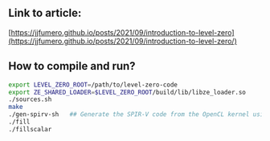 ## Link to article:

[https://jjfumero.github.io/posts/2021/09/introduction-to-level-zero](https://jjfumero.github.io/posts/2021/09/introduction-to-level-zero/)


## How to compile and run?

```bash
export LEVEL_ZERO_ROOT=/path/to/level-zero-code 
export ZE_SHARED_LOADER=$LEVEL_ZERO_ROOT/build/lib/libze_loader.so
./sources.sh
make
./gen-spirv-sh   ## Generate the SPIR-V code from the OpenCL kernel using CLANG and LLVM
./fill
./fillscalar
```

